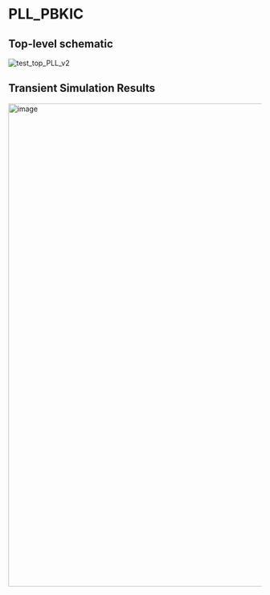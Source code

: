 # PLL_PBKIC

## Top-level schematic

![test_top_PLL_v2](https://github.com/huydo272/PLL_PBKIC/assets/84896940/0ed168b3-c959-4ed9-bf96-26a3eab0032e)

## Transient Simulation Results

<img width="960" alt="image" src="https://github.com/huydo272/PLL_PBKIC/assets/84896940/7620471d-4845-4224-9d98-af6ae877c60b">

